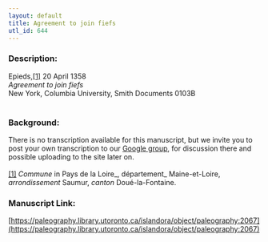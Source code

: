 ```yaml
---
layout: default
title: Agreement to join fiefs
utl_id: 644
---
```


### Description:

Epieds,<a id="_ftnref1">[[1]](#_ftn1)</a> 20 April 1358<br>
_Agreement to join fiefs_<br>
New York, Columbia University, Smith Documents 0103B<br>
 <br>


### Background:

There is no transcription available for this manuscript, but we invite you to post your own transcription to our [Google group](https://paleography.library.utoronto.ca/content/group-work), for discussion there and possible uploading to the site later on.<br><br>
<a id="_ftn1">[[1]](#_ftnref1)</a> _Commune_ in Pays de la Loire_, département_ Maine-et-Loire, _arrondissement_ Saumur, _canton_ Doué-la-Fontaine. <br>


### Manuscript Link:

[https://paleography.library.utoronto.ca/islandora/object/paleography:2067](https://paleography.library.utoronto.ca/islandora/object/paleography:2067)